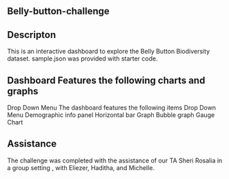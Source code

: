## Belly-button-challenge


## Descripton

This is an interactive dashboard to explore the Belly Button Biodiversity dataset.
sample.json was provided with starter code.

## Dashboard Features the following charts and graphs
Drop Down Menu
The dashboard features the following items
Drop Down Menu
Demographic info panel
Horizontal bar Graph
Bubble graph
Gauge  Chart

## Assistance
The challenge was completed with the assistance of our TA Sheri Rosalia in a group setting , with
Eliezer, Haditha, and Michelle.

